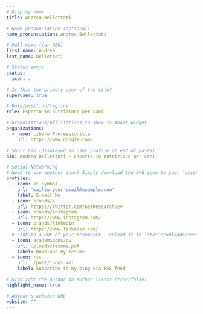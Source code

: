 ```yaml
---
# Display name
title: Andrea Bellettati

# Name pronunciation (optional)
name_pronunciation: Andrea Bellettati

# Full name (for SEO)
first_name: Andrea
last_name: Bellettati

# Status emoji
status:
  icon: ☕️

# Is this the primary user of the site?
superuser: true

# Role/position/tagline
role: Esperto in nutrizione per cani

# Organizations/Affiliations to show in About widget
organizations:
  - name: Libero Professionista
    url: https://www.google.com/

# Short bio (displayed in user profile at end of posts)
bio: Andrea Bellettati - Esperto in nutrizione per cani

# Social Networking
# Need to use another icon? Simply download the SVG icon to your `assets/media/icons/` folder.
profiles:
  - icon: at-symbol
    url: 'mailto:your-email@example.com'
    label: E-mail Me
  - icon: brands/x
    url: https://twitter.com/GetResearchDev
  - icon: brands/instagram
    url: https://www.instagram.com/
  - icon: brands/linkedin
    url: https://www.linkedin.com/
  # Link to a PDF of your resume/CV - upload it to `static/uploads/resume.pdf`
  - icon: academicons/cv
    url: uploads/resume.pdf
    label: Download my resume
  - icon: rss
    url: ./post/index.xml
    label: Subscribe to my blog via RSS feed

# Highlight the author in author lists? (true/false)
highlight_name: true

# Author's website URL
website: ""
---
```

